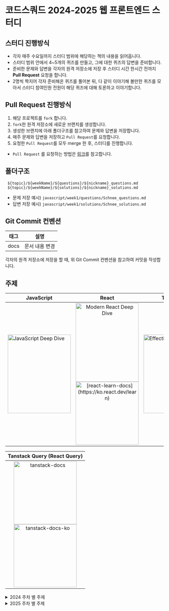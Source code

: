 # 코드스쿼드 2024-2025 웹 프론트엔드 스터디

## 스터디 진행방식

- 각자 매주 수요일까지 스터디 범위에 해당하는 책의 내용을 읽어옵니다.
- 스터디 범위 안에서 4~5개의 퀴즈를 만들고, 그에 대한 퀴즈의 답변을 준비합니다.
- 준비한 문제와 답변을 각자의 원격 저장소에 저장 후 스터디 시간 한시간 전까지 **Pull Request** 요청을 합니다.
- 2명씩 짝지어 각자 준비해온 퀴즈를 풀어본 뒤, 다 같이 이야기해 볼만한 퀴즈를 모아서 스터디 참여인원 전원이 해당 퀴즈에 대해 토론하고 이야기합니다.

## Pull Request 진행방식

1. 해당 프로젝트를 `fork` 합니다.
2. `fork`한 원격 저장소에 새로운 브랜치를 생성합니다.
3. 생성한 브랜치에 아래 폴더구조를 참고하여 문제와 답변을 저장합니다.
4. 매주 문제와 답변을 저장하고 `Pull Request`를 요청합니다.
5. 요청한 `Pull Request`를 모두 merge 한 후, 스터디를 진행합니다.

- `Pull Request` 를 요청하는 방법은 [링크](https://github.com/woowacourse/woowacourse-docs/tree/main/precourse#7-%EB%B3%B8%EC%9D%B8-%EC%9B%90%EA%B2%A9-%EC%A0%80%EC%9E%A5%EC%86%8C%EC%97%90-%EC%98%AC%EB%A6%AC%EA%B8%B0)를 참고합니다.

## 폴더구조

```
 ${topic}/${weekName}/${questions}/${nickname}_questions.md
 ${topic}/${weekName}/${solutions}/${nickname}_solutions.md
```

- 문제 저장 예시) `javascript/week1/questions/Schnee_questions.md`
- 답변 저장 예시) `javascript/week1/solutions/Schnee_solutions.md`

## Git Commit 컨벤션

| 태그 |      설명      |
| ---- | :------------: |
| docs | 문서 내용 변경 |

<!-- 예제 코드가 필요한 경우가 생기면 추후에 추가
| feat | 새로운 기능 추가 |
| fix | 버그 수정 |
| docs | 문서 내용 변경 |
| style | 포맷팅, 세미콜론 누락, 코드 변경이 없는 경우 등 |
| refactor | 코드 리팩토링 |
| test | 테스트 코드 작성 |
| chore | 빌드, 패키지 매니저 설정 등 |
-->

각자의 원격 저장소에 저장을 할 때, 위 Git Commit 컨벤션을 참고하여 커밋을 작성합니다.

## 주제

<table>
  <thead>
    <tr>
      <th style="text-align: center;">JavaScript</th>
      <th style="text-align: center;">React</th>
      <th style="text-align: center;">TypeScript</th>
      <th style="text-align: center;">Next.js</th>
    </tr>
  </thead>
  <tbody>
    <tr>
      <td><img src="https://github.com/user-attachments/assets/8a973d4d-4bea-4df3-bd47-5310abf82df6" alt="JavaScript Deep Dive" width="200" height="250"></td>
      <td align="center">
        <img src="https://github.com/user-attachments/assets/a17105c5-efd9-4314-92c8-4473eab16a4e" alt="Modern React Deep Dive" width="200" height="250">
        <br>
        <a href="https://ko.react.dev/learn">
          <img src="https://github.com/user-attachments/assets/448321eb-2734-48b6-b6f1-c30faf108f8c" alt="[react-learn-docs](https://ko.react.dev/learn)" width="200" >
        </a>
      </td>
      <td><img src="https://github.com/user-attachments/assets/4889a7a2-f11d-47da-a801-67dc73bd1ad7" alt="Effective TypeScript" width="200" height="250"></td>
      <td align="center">
        <a href="https://nextjs.org/learn">
          <img src="https://github.com/user-attachments/assets/bf1ea36f-d5a1-444f-87e0-00ba0e57be91" alt="[nextjs-learn-docs]" width="200" >
        </a>
      </td>
    </tr>
  </tbody>
</table>
<table>
  <thead>
    <tr>
      <th style="text-align: center;">Tanstack Query (React Query)</th>
    </tr>
  </thead>
  <tbody>
    <tr>
      <td align="center">
        <a href="https://tanstack.com/query/latest/docs/framework/react/overview">
          <img src="https://github.com/user-attachments/assets/20b4c677-7a8d-4a3c-9254-2422b89fef70" alt="tanstack-docs" width="200" >
        </a>
        <br>
        <a href="https://react-query.kro.kr/">
        <img src="https://github.com/user-attachments/assets/2ccd8026-ed96-43ec-ab7d-53726cb0b05c" alt="tanstack-docs-ko" width="200" >
        </a>
      </td>
    </tr>
  </tbody>
</table>

<details>
  <summary>2024 주차 별 주제</summary>
  <div>
    
| Week                 | 주제 (JavaScript)                                                                                                 | 주제 (React)                                                                                              | 주제 (TypeScript)                                                                                             | 주제(Next.js) | 
| -------------------- | ----------------------------------------------------------------------------------------------------------------- | ---------------------------------------------------------------------------------------------------------- | -------------------------------------------------------------------------------------------------------------- |------------------------------------------------------------------------------------------------------------- |
| Week 1 (2024/03/06)  | ▣ 4장: 변수와 상수 <br> ▣ 6장: 데이터 타입 <br> [Week 1 - Question](https://github.com/minjeongHEO/frontend-study/tree/main/javascript/week1)  |                                                                                                            |                                                                                                                |
| Week 2 (2024/03/13)  | ▣ 23장: 실행 컨텍스트 <br> [Week 2 - Question](https://github.com/minjeongHEO/frontend-study/tree/main/javascript/week2)                     |                                                                                                            |                                                                                                                |
| Week 3 (2024/03/19)  | ▣ 24장: 클로저 <br> [Week 3 - Question](https://github.com/minjeongHEO/frontend-study/tree/main/javascript/week3)                     |                                                                                                            |                                                                                                                |
| Week 4 (2024/03/26)  | ▣ 12장: 함수 <br> [Week 4 - Question](https://github.com/minjeongHEO/frontend-study/tree/main/javascript/week4)                     |                                                                                                            |                                                                                                                |
| Week 5 (2024/04/02)  | ▣ 22장: this <br> [Week 5 - Question](https://github.com/minjeongHEO/frontend-study/tree/main/javascript/week5)                     |                                                                                                            |                                                                                                                |
| Week 6 (2024/04/09)  | ▣ 40장: event <br> [Week 6 - Question](https://github.com/minjeongHEO/frontend-study/tree/main/javascript/week6)                     |                                                                                                            |                                                                                                                |
| Week 7 (2024/04/16)  | ▣ 45장: 프로미스 <br> [Week 7 - Question](https://github.com/minjeongHEO/frontend-study/tree/main/javascript/week7)                     |                                                                                                            |                                                                                                                |
| Week 8 (2024/04/23)  | ▣ 38장: 브라우저의 렌더링 과정 <br> ▣ 42장: 비동기 프로그래밍 <br> ▣ 46장: 제너레이터와 async/await <br> [Week 8 - Question](https://github.com/minjeongHEO/frontend-study/tree/main/javascript/week8) |                                                                                                            |                                                                                                                |
| Week 9 (2024/04/30)  | ▣ 41장: 타이머 <br> ▣ 43장: Ajax <br> ▣ 44장: REST API <br> [Week 9 - Question](https://github.com/minjeongHEO/frontend-study/tree/main/javascript/week9) |                                                                                                            |                                                                                                                |
| Week 10 (2024/05/08) |                                                                                                                   | ▣ 2.3장: 클래스 컴포넌트와 함수 컴포넌트 <br> ▣ 2.4장: 렌더링은 어떻게 일어나는가? <br> [Week 10 - Question](https://github.com/minjeongHEO/frontend-study/tree/main/react/week10)                    |                                                                                                                |
| Week 11 (2024/05/16) |                                                                                                                   | ▣ 2.2장: 가상 DOM과 리액트 파이버 <br> [Week 11 - Question](https://github.com/minjeongHEO/frontend-study/tree/main/react/week11)                    |                                                                                                                |
| Week 12 (2024/05/22) |                                                                                                                   | ▣ 3.1장: 리액트의 모든 훅 파헤치기 - 1 <br> [Week 12 - Question](https://github.com/minjeongHEO/frontend-study/tree/main/react/week12)                    |                                                                                                                |
| Week 13 (2024/06/05) |                                                                                                                   | ▣ 3.1장: 리액트의 모든 훅 파헤치기 - 2 <br> [Week 13 - Question](https://github.com/minjeongHEO/frontend-study/tree/main/react/week13)                    |                                                                                                                |
| Week 14 (2024/06/12) |                                                                                                                   | ▣ 3.2장: 사용자 정의 훅과 고차 컴포넌트 <br> [Week 14 - Question](https://github.com/minjeongHEO/frontend-study/tree/main/react/week14)                    |                                                                                                                |
| Week 15 (2024/06/19) |                                                                                                                   | ▣ 5.1장: 상태 관리는 왜 필요한가? <br> [Week 15 - Question](https://github.com/minjeongHEO/frontend-study/tree/main/react/week15)                    |                                                                                                                |
| Week 16 (2024/06/26) |                                                                                                                   | ▣ 5.2장: 리액트 훅으로 시작하는 상태 관리 <br> ▣ 5.2.1장: 가장 기본적인 방법: useState와 useReducer <br> ▣ 5.2.2장: 지역 상태의 한계를 벗어나보자: useState 의 상태를 바깥으로 분리하기 <br> [Week 16 - Question](https://github.com/minjeongHEO/frontend-study/tree/main/react/week16)                    |                                                                                                                |
| Week 17 (2024/07/03) | ▣ 19.8장: 오버라이딩과 프로퍼티 섀도잉 <br> ▣ 19.9장: 프로토타입의 교체 <br> [Week 17 - Question](https://github.com/minjeongHEO/frontend-study/tree/main/javascript/week17)                   |                                                                                                            |                                                                                                                |
| Week 18 (2024/07/10) |                                                                                                                   | ▣ 5.2.3장: useState와 Context동시에 사용해 보기 <br> ▣ 5.2.4장: 상태 관리 라이브러리 Recoil, Jotai, Zustand 살펴보기 <br> [Week 18 - Question](https://github.com/minjeongHEO/frontend-study/tree/main/react/week18)                    |                                                                                                                |
| Week 19 (2024/07/17) |                                                                                                                   | ▣ [State: 컴포넌트의 기억 저장소](https://ko.react.dev/learn/state-a-components-memory) <br> ▣ [렌더링 그리고 커밋](https://ko.react.dev/learn/render-and-commit) <br> ▣ [스냅샷으로서의 State](https://ko.react.dev/learn/state-as-a-snapshot) <br> [Week 19 - Question](https://github.com/minjeongHEO/frontend-study/tree/main/react/week19)                    |                                                                                                                |
| Week 20 (2024/07/26) |                                                                                                                   | ▣ [state 업데이트 큐](https://ko.react.dev/learn/queueing-a-series-of-state-updates) <br> ▣ [객체 State 업데이트하기](https://ko.react.dev/learn/updating-objects-in-state) <br> ▣ [배열 State 업데이트하기](https://ko.react.dev/learn/updating-arrays-in-state) <br> [Week 20 - Question](https://github.com/minjeongHEO/frontend-study/tree/main/react/week20)                    |                                                                                                                |
| Week 21 (2024/07/31) |                                                                                                                   | ▣ [State를 사용해 Input 다루기](https://ko.react.dev/learn/reacting-to-input-with-state) <br> ▣ [State 구조 선택하기](https://ko.react.dev/learn/choosing-the-state-structure#don-t-mirror-props-in-state) <br> ▣ [컴포넌트 간 State 공유하기](https://ko.react.dev/learn/sharing-state-between-components) <br> [Week 21 - Question](https://github.com/minjeongHEO/frontend-study/tree/main/react/week21)                    |                                                                                                                |
| Week 22 (2024/08/05) |                                                                                                                   | ▣ [State를 보존하고 초기화하기](https://ko.react.dev/learn/preserving-and-resetting-state) <br> ▣ [state 로직을 reducer로 작성하기](https://ko.react.dev/learn/extracting-state-logic-into-a-reducer) <br> ▣ [Context를 사용해 데이터를 깊게 전달하기](https://ko.react.dev/learn/passing-data-deeply-with-context) <br> [Week 22 - Question](https://github.com/minjeongHEO/frontend-study/tree/main/react/week22)                    |                                                                                                                |
| Week 23 (2024/08/15) |                                                                                                                   | ▣ [Reducer와 Context로 앱 확장하기](https://ko.react.dev/learn/scaling-up-with-reducer-and-context) <br> ▣ [Ref로 값 참조하기](https://ko.react.dev/learn/referencing-values-with-refs) <br> ▣ [Ref로 DOM 조작하기](https://ko.react.dev/learn/manipulating-the-dom-with-refs) <br> [Week 23 - Question](https://github.com/minjeongHEO/frontend-study/tree/main/react/week23)                    |                                                                                                                |
| Week 24 (2024/08/23) |                                                                                                                   | ▣ [Effect로 동기화하기](https://ko.react.dev/learn/synchronizing-with-effects) <br> ▣ [Effect가 필요하지 않을 수도 있습니다](https://ko.react.dev/learn/you-might-not-need-an-effect) <br> ▣ [반응형 effects의 생명주기](https://ko.react.dev/learn/lifecycle-of-reactive-effects) <br> [Week 24 - Question](https://github.com/minjeongHEO/frontend-study/tree/main/react/week24)                    |                                                                                                                |
| Week 25 (2024/08/29) |                                                                                                                   | ▣ [Effect에서 이벤트 분리하기](https://ko.react.dev/learn/separating-events-from-effects) <br> [Week 25 - Question](https://github.com/minjeongHEO/frontend-study/tree/main/react/week25)                    |                                                                                                                |
| Week 26 (2024/09/06) |  |   | ▣ 1장: 타입스크립트 알아보기 <br> [Week 26 - Question](https://github.com/minjeongHEO/frontend-study/tree/main/typescript/week26) |
| Week 27 (2024/09/13) |  |   | ▣ 2장: 타입스크립트의 타입 시스템 <br> ▣ 아이템6: 편집기를 사용하여 타입 시스템 탐색하기 <br> ▣ 아이템7: 타입이 값들의 집합이라고 생각하기 <br> ▣ 아이템8: 타입 공간과 값 공간의 심벌 구분하기 <br> [Week 27 - Question](https://github.com/minjeongHEO/frontend-study/tree/main/typescript/week27) |
| Week 28 (2024/09/19) |  |   | ▣ 2장: 타입스크립트의 타입 시스템 <br> ▣ 아이템9 : 타입 단언보다는 타입 선언을 사용하기 <br> ▣ 아이템10 : 객체 래퍼 타입 피하기 <br> ▣ 아이템11 : 잉여 속성 체크의 한계 인지하기 <br> ▣ 아이템12 : 함수 표현식에 타입 적용하기 <br> ▣ 아이템13 : 타입과 인터페이스 차이점 알기 <br> ▣ 아이템14 : 타입 연산과 제너릭 사용으로 반복줄이기 <br> [Week 28 - Question](https://github.com/minjeongHEO/frontend-study/tree/main/typescript/week28) |
| Week 29 (2024/09/27) |  |   | ▣ 2장: 타입스크립트의 타입 시스템 <br> ▣ 아이템15 : 동적 데이터에 인덱스 시그니처 사용하기 <br> ▣ 아이템16 : number 인덱스 시그니처보다는 Array, 튜플, ArrayLike를 사용하기 <br> ▣ 아이템17 : 변경 관련된 오류 방지를 위해 readonly 사용하기 <br> ▣ 아이템18 : 매핑된 타입을 사용하여 값을 동기화하기 <br> [Week 29 - Question](https://github.com/minjeongHEO/frontend-study/tree/main/typescript/week29) |
| Week 30 (2024/10/02) |  |   | ▣ 3장 : 타입 추론 <br/> ▣ 아이템19 : 추론 가능한 타입을 사용해 장황한 코드 방지하기 <br/> ▣ 아이템20 : 다른 타입에는 다른 변수 사용하기 <br/> ▣ 아이템21 : 타입 넓히기 <br/> ▣ 아이템22 : 타입 좁히기 <br> [Week 30 - Question](https://github.com/minjeongHEO/frontend-study/tree/main/typescript/week30) |
| Week 31 (2024/10/08) |  |   | ▣ 3장 : 타입 추론 <br/> ▣ 아이템23 : 한꺼번에 객체 생성하기 <br/> ▣ 아이템24 : 일관성 있는 별칭 사용하기 <br/> ▣ 아이템25 : 비동기 코드에는 콜백 대신 async 함수 사용하기 <br/> ▣ 아이템26 : 타입 추론에 문맥이 어떻게 사용되는지 이해하기 <br/> ▣ 아이템27 : 함수형 기법과 라이브러리로 타입 흐름 유지하기 <br> [Week 31 - Question](https://github.com/minjeongHEO/frontend-study/tree/main/typescript/week31) |
| Week 32 (2024/10/16) |  |   | ▣ 4장 : 타입 설계 <br/> ▣ 아이템28 : 유효한 상태만 표현하는 타입을 지향하기 <br/> ▣ 아이템29 : 사용할 때는 너그럽게, 생성할 때는 엄격하게 <br/> ▣ 아이템30 : 문서에 타입 정보를 쓰지 않기 <br/> ▣ 아이템31 : 타입 주변에 null 값 배치하기 <br/> ▣ 아이템32 : 유니온 인터페이스보다는 인터페이스의 유니온을 사용하기 <br/> [Week 32 - Question](https://github.com/minjeongHEO/frontend-study/tree/main/typescript/week32) |
| Week 33 (2024/10/23) |  |   | ▣ 4장 : 타입 설계 <br/> ▣ 아이템33 : string타입보다 더 구체적인 타입 사용하기 <br/> ▣ 아이템34 : 부정확한 타입보다는 미완성 타입을 사용하기 <br/> ▣ 아이템35 : 데이터가 아닌, API와 명세를 보고 타입 만들기 <br/> ▣ 아이템36 : 해당 분야의 용어로 타입 이름 짓기 <br/> ▣ 아이템37 : 공식 명칭에는 상표를 붙이기 <br/> [Week 33 - Question](https://github.com/minjeongHEO/frontend-study/tree/main/typescript/week33) |
| Week 34 (2024/10/29) |  |   | ▣ 5장 : any 다루기 <br/> ▣ 아이템 38: any 타입은 가능한 한 좁은 범위에서만 사용하기 <br/> ▣ ㄴ 아이템 39: any를 구체적으로 변형해서 사용하기 <br/> ▣ ㄴ 아이템 40: 함수 안으로 타입 단언문 감추기 <br/> ▣ ㄴ 아이템 41: any의 진화를 이해하기 <br/> ▣ 아이템 42: 모르는 타입의 값에는 any 대신 unknown을 사용하기 <br/> ▣ ㄴ 아이템 43: 몽키 패치보다는 안전한 타입을 사용하기 <br/> ▣ 아이템 44: 타입 커버리지를 추적하여 타입 안전성 유지하기 <br/> [Week 34 - Question](https://github.com/minjeongHEO/frontend-study/tree/main/typescript/week34) |
| Week 35 (2024/11/10) |  |   | ▣ 6장 : 타입 선언과 @types <br/> ▣ 아이템 45: devDependencies에 typescript와 @types 추가하기 <br/> ▣ 아이템 49: 콜백에서 this에 대한 타입 제공하기 <br/> ▣ 아이템 50: 오버로딩 타입보다는 조건부 타입을 사용하기 <br/> ▣ 아이템 51: 의존성 분리를 위해 미러 타입을 사용하기 <br/> ▣ 아이템 52: 테스팅 타입의 함정에 주의하기 <br/> [Week 35 - Question](https://github.com/minjeongHEO/frontend-study/tree/main/typescript/week35) |
| Week 36 (2024/11/17) |  |   | ▣ 7장: 코드를 작성하고 실행하기 <br/> ▣ 아이템 53: 타입스크립트 기능보다는 ECMAScript 기능을 사용하기 <br/>▣ 아이템 54: 객체를 순회하는 노하우 <br/>▣ 아이템 55: DOM 계층 구조 이해하기 <br/>▣ 아이템 56: 정보를 감추는 목적으로 private 사용하지 않기 <br/>▣ 아이템 57: 소스맵을 사용하여 타입스크립트 디버깅하기 <br/> [Week 36 - Question](https://github.com/minjeongHEO/frontend-study/tree/main/typescript/week36) |
| Week 37 (2024/12/01) |  |   |  |▣ dashboard <br/> ▣ [챕터1 Getting Started](https://nextjs.org/learn/dashboard-app/getting-started) <br/>▣ [챕터2 CSS Styling](https://nextjs.org/learn/dashboard-app/css-styling)<br/> ▣ [챕터3 Font/Image 최적화](https://nextjs.org/learn/dashboard-app/optimizing-fonts-images) <br/>▣ [챕터4 레이아웃과 페이지](https://nextjs.org/learn/dashboard-app/creating-layouts-and-pages) <br/> [Week 37 - Question](https://github.com/minjeongHEO/frontend-study/tree/main/nextjs/week37)|
| Week 38 (2024/12/08) |  |   |  |▣ dashboard <br/> ▣ [챕터5 페이지 탐색](https://nextjs.org/learn/dashboard-app/navigating-between-pages) <br/>▣ [챕터6 데이터베이스 설정](https://nextjs.org/learn/dashboard-app/setting-up-your-database)<br/> ▣ [챕터7 데이터 가져오기](https://nextjs.org/learn/dashboard-app/fetching-data) <br/>▣ [챕터8 정적 및 동적 렌더링](https://nextjs.org/learn/dashboard-app/static-and-dynamic-rendering) <br/> [Week 38 - Question](https://github.com/minjeongHEO/frontend-study/tree/main/nextjs/week38)|
| Week 39 (2024/12/15) |  |   |  |▣ dashboard <br/> ▣ [챕터9 스트리밍](https://nextjs.org/learn/dashboard-app/streaming) <br/>▣ [챕터10 부분 사전 렌더링](https://nextjs.org/learn/dashboard-app/partial-prerendering) <br/>▣ [챕터11 검색, 페이징](https://nextjs.org/learn/dashboard-app/adding-search-and-pagination) <br/>▣ [챕터12 데이터 변형](https://nextjs.org/learn/dashboard-app/mutating-data) <br/> [Week 39 - Question](https://github.com/minjeongHEO/frontend-study/tree/main/nextjs/week39)|
| Week 40 (2024/12/22) |  |   |  |▣ dashboard <br/>▣ [챕터13 에러 처리](https://nextjs.org/learn/dashboard-app/error-handling) <br/> ▣ [챕터14 접근성 향상](https://nextjs.org/learn/dashboard-app/improving-accessibility) <br/>▣ [챕터15 인증 추가하기](https://nextjs.org/learn/dashboard-app/adding-authentication)<br/>▣ [챕터16 메타데이터 추가하기](https://nextjs.org/learn/dashboard-app/adding-metadata)<br/> [Week 40 - Question](https://github.com/minjeongHEO/frontend-study/tree/main/nextjs/week40)|
  </div>
</details>

<details>
  <summary>2025 주차 별 주제</summary>

| Week                 | 주제(Next.js)                                                                                                                                                                                                                                                                                                                                                                                                                                                                                                                                                     | 주제(Tanstack Query(React Query))                                                                                                                                                                                                                                                                                                                                                                                                                                                                                                                                                                                                      |
| -------------------- | ----------------------------------------------------------------------------------------------------------------------------------------------------------------------------------------------------------------------------------------------------------------------------------------------------------------------------------------------------------------------------------------------------------------------------------------------------------------------------------------------------------------------------------------------------------------- | -------------------------------------------------------------------------------------------------------------------------------------------------------------------------------------------------------------------------------------------------------------------------------------------------------------------------------------------------------------------------------------------------------------------------------------------------------------------------------------------------------------------------------------------------------------------------------------------------------------------------------------- |
| Week 41 (2025/01/05) | ▣ Docs <br/>▣ Routing - [Layouts and Templates](https://github.com/vercel/next.js/blob/canary/docs/01-app/03-building-your-application/01-routing/03-layouts-and-templates.mdx) <br/>▣ Routing - [Linking and Navigating](https://nextjs.org/docs/app/building-your-application/routing/linking-and-navigating) <br/>▣ Routing - [Error Handling](https://nextjs.org/docs/app/building-your-application/routing/error-handling)<br/>[Week 41 - Question](https://github.com/minjeongHEO/frontend-study/tree/main/nextjs/week41)                                   |                                                                                                                                                                                                                                                                                                                                                                                                                                                                                                                                                                                                                                        |
| Week 42 (2025/01/12) | ▣ Docs <br/>▣ Routing - [Loading UI and Streaming](https://nextjs.org/docs/app/building-your-application/routing/loading-ui-and-streaming)<br/>▣ Routing - [Redirecting](https://nextjs.org/docs/app/building-your-application/routing/redirecting)<br/>▣ Routing - [Route Groups](https://nextjs.org/docs/app/building-your-application/routing/route-groups)<br/>[Week 42 - Question](https://github.com/minjeongHEO/frontend-study/tree/main/nextjs/week42)                                                                                                    |                                                                                                                                                                                                                                                                                                                                                                                                                                                                                                                                                                                                                                        |
| Week 43 (2025/01/19) | ▣ Docs <br/>▣ Routing - [Dynamic Routes](https://nextjs.org/docs/app/building-your-application/routing/dynamic-routes)<br/> ▣ Routing - [Parallel Routes](https://nextjs.org/docs/app/building-your-application/routing/parallel-routes)<br/> ▣ Routing - [Intercepting Routes](https://nextjs.org/docs/app/building-your-application/routing/intercepting-routes)<br/>[Week 43 - Question](https://github.com/minjeongHEO/frontend-study/tree/main/nextjs/week43)                                                                                                |                                                                                                                                                                                                                                                                                                                                                                                                                                                                                                                                                                                                                                        |
| Week 44 (2025/01/26) | ▣ Docs <br/>▣ Routing - [Route Handlers](https://nextjs.org/docs/app/building-your-application/routing/route-handlers)<br/>▣ Routing - [Middleware](https://nextjs.org/docs/app/building-your-application/routing/middleware)<br/>▣ Routing - [Internationalization](https://nextjs.org/docs/app/building-your-application/routing/internationalization)<br/>[Week 44 - Question](https://github.com/minjeongHEO/frontend-study/tree/main/nextjs/week44)                                                                                                          |                                                                                                                                                                                                                                                                                                                                                                                                                                                                                                                                                                                                                                        |
| Week 45 (2025/02/02) | ▣ Docs <br/>▣ Data Fetching - [Data Fetching and Caching](https://nextjs.org/docs/app/building-your-application/data-fetching/fetching)<br/>▣ Data Fetching - [Server Actions and Mutations](https://nextjs.org/docs/app/building-your-application/data-fetching/server-actions-and-mutations)<br/>▣ Data Fetching - [Incremental Static Regeneration (ISR)](https://nextjs.org/docs/app/building-your-application/data-fetching/incremental-static-regeneration)<br/>[Week 45 - Question](https://github.com/minjeongHEO/frontend-study/tree/main/nextjs/week45) |                                                                                                                                                                                                                                                                                                                                                                                                                                                                                                                                                                                                                                        |
| Week 46 (2025/02/16) |                                                                                                                                                                                                                                                                                                                                                                                                                                                                                                                                                                   | ▣ Docs <br/> [Important Defaults](https://react-query.kro.kr/docs/guides-and-concepts/important-defaults)<br/> [Query Basics](https://react-query.kro.kr/docs/guides-and-concepts/queries)<br/> [Query Keys](https://react-query.kro.kr/docs/guides-and-concepts/query-keys)<br/>[Query Functions](https://react-query.kro.kr/docs/guides-and-concepts/query-functions)<br/> [Query Options](https://react-query.kro.kr/docs/guides-and-concepts/query-options)<br/> [Week 46 - Question](https://github.com/minjeongHEO/frontend-study/tree/main/react-query/week46)                                                                  |
| Week 47 (2025/02/23) |                                                                                                                                                                                                                                                                                                                                                                                                                                                                                                                                                                   | ▣ Docs <br/> [Network Mode](https://react-query.kro.kr/docs/guides-and-concepts/network-mode)<br/> [Parallel Queries](https://react-query.kro.kr/docs/guides-and-concepts/parallel-queries)<br/> [Dependent Queries](https://react-query.kro.kr/docs/guides-and-concepts/dependent-queries)<br/> [Background Fetching Indicators](https://react-query.kro.kr/docs/guides-and-concepts/background-fetching-indicators)<br/> [Window Focus Refetching](https://react-query.kro.kr/docs/guides-and-concepts/window-focus-refetching)<br/>[Week 47 - Question](https://github.com/minjeongHEO/frontend-study/tree/main/react-query/week47) |

</details>
